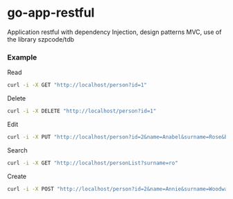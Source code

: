 # go-app-restful
Application restful with dependency Injection, design patterns MVC, use of the library szpcode/tdb


### Example 
Read
``` sh
curl -i -X GET "http://localhost/person?id=1"
```

Delete
``` sh
curl -i -X DELETE "http://localhost/person?id=1"
```
Edit
``` sh
curl -i -X PUT "http://localhost/person?id=2&name=Anabel&surname=Rose&birthday=1981-01-08"
```
Search
``` sh
curl -i -X GET "http://localhost/personList?surname=ro"
```
Create
``` sh
curl -i -X POST "http://localhost/person?id=2&name=Annie&surname=Woodward&birthday=1975-11-23"
```
